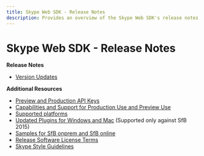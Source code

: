 ```yaml
---
title: Skype Web SDK - Release Notes
description: Provides an overview of the Skype Web SDK's release notes and links to the version updates and additional resources.
---
```


# Skype Web SDK - Release Notes 

**Release Notes**

- [Version Updates](SkypeWebSDKVersionUpdateNotifications.md)

**Additional Resources**

- [Preview and Production API Keys](/skype-sdk/websdk/docs/apiproductkeys)
- [Capabilities and Support for Production Use and Preview Use](/skype-sdk/websdk/docs/apiproductkeys)
- [Supported platforms](/skype-sdk/websdk/docs/apiproductkeys)
- [Updated Plugins for Windows and Mac](GettingStarted.md)  (Supported only against SfB 2015)
- [Samples for SfB onprem and SfB online](https://github.com/OfficeDev/skype-web-sdk-samples)
- [Release Software License Terms](TermsOfService.md)
- [Skype Style Guidelines](https://github.com/OfficeDev/skype-web-sdk-samples/blob/master/SkypeWebSDK-StyleGuidelines.pdf)
